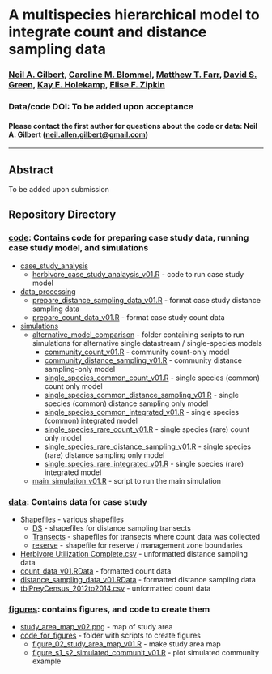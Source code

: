 # A multispecies hierarchical model to integrate count and distance sampling data

### [Neil A. Gilbert](https://gilbertecology.com), [Caroline M. Blommel](https://www.researchgate.net/profile/Caroline-Blommel), [Matthew T. Farr](https://farrmt.github.io/), [David S. Green](https://scholar.google.com/citations?user=zZf1ct0AAAAJ), [Kay E. Holekamp](https://www.holekamplab.org/), [Elise F. Zipkin](https://zipkinlab.org/)

### Data/code DOI: To be added upon acceptance

#### Please contact the first author for questions about the code or data: Neil A. Gilbert (neil.allen.gilbert@gmail.com)
__________________________________________________________________________________________________________________________________________

## Abstract

To be added upon submission

## Repository Directory

### [code](./code): Contains code for preparing case study data, running case study model, and simulations
*  [case_study_analysis](./code/case_study_analysis)
   * [herbivore_case_study_analaysis_v01.R](./code/case_study_analysis/herbivore_case_study_analysis_v01.R) - code to run case study model
*  [data_processing](./code/data_processing)
   * [prepare_distance_sampling_data_v01.R](./code/data_processing/prepare_distance_sampling_data_v01.R) - format case study distance sampling data
   * [prepare_count_data_v01.R](./code/data_processing/prepare_count_data_v01.R) - format case study count data
* [simulations](./code/simulations)
   * [alternative_model_comparison](./code/simulations/alternative_model_comparison) - folder containing scripts to run simulations for alternative single datastream / single-species models
      * [community_count_v01.R](./code/simulations/alternative_model_comparison/community_count_v01.R) - community count-only model
      * [community_distance_sampling_v01.R](./code/simulations/alternative_model_comparison/community_distance_sampling_v01.R) - community distance sampling-only model
      * [single_species_common_count_v01.R](./code/simulations/alternative_model_comparison/single_species_common_count_v01.R) - single species (common) count only model
      * [single_species_common_distance_sampling_v01.R](./code/simulations/alternative_model_comparison/single_species_common_distance_sampling_v01.R) - single species (common) distance sampling only model
      * [single_species_common_integrated_v01.R](./code/simulations/alternative_model_comparison/single_species_common_integrated_v01.R) - single species (common) integrated model
      * [single_species_rare_count_v01.R](./code/simulations/alternative_model_comparison/single_species_rare_count_v01.R) - single species (rare) count only model
      * [single_species_rare_distance_sampling_v01.R](./code/simulations/alternative_model_comparison/single_species_common_distance_sampling_v01.R) - single species (rare) distance sampling only model
      * [single_species_rare_integrated_v01.R](./code/simulations/alternative_model_comparison/single_species_rare_integrated_v01.R) - single species (rare) integrated model
   * [main_simulation_v01.R](./code/simulations/main_simulation_v01.R) - script to run the main simulation

### [data](./data): Contains data for case study
* [Shapefiles](./data/Shapefiles) - various shapefiles
  * [DS](./data/Shapefiles/DS) - shapefiles for distance sampling transects
  * [Transects](./data/Shapefiles/Transects) - shapefiles for transects where count data was collected
  * [reserve](./data/Shapefiles/reserve) - shapefile for reserve / management zone boundaries
* [Herbivore Utilization Complete.csv](./data/Herbivore%20Utilization%20Complete.csv) - unformatted distance sampling data
* [count_data_v01.RData](./data/count_data_v01.RData) - formatted count data
* [distance_sampling_data_v01.RData](./data/distance_smapling_data_v01.RData) - formatted distance sampling data
* [tblPreyCensus_2012to2014.csv](./data/tblPreyCensus_2012to2014.csv) - unformatted count data 

### [figures](./figures): contains figures, and code to create them
* [study_area_map_v02.png](./figures/study_area_map_v02.png) - map of study area
* [code_for_figures](./figures/code_for_figures) - folder with scripts to create figures
   * [figure_02_study_area_map_v01.R](./figures/code_for_figures/figure_02_study_area_map_v01.R) - make study area map
   * [figure_s1_s2_simulated_communit_v01.R](./figures/code_for_figures/figure_s1_s2_simulated_communit_v01.R) - plot simulated community example 
